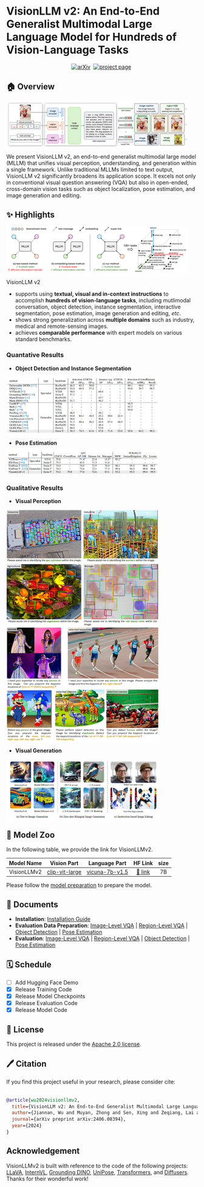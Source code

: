 # VisionLLM v2: An End-to-End Generalist Multimodal Large Language Model for Hundreds of Vision-Language Tasks

<div align="center">

[![arXiv](https://img.shields.io/badge/arXiv%20paper-2406.08394-b31b1b.svg)](https://arxiv.org/abs/2406.08394)&nbsp;
[![project page](https://img.shields.io/badge/Project_page-VisionLLMv2-green)](https://wjn922.github.io/visionllmv2.github.io/)&nbsp;

</div>

## 🏠 Overview

<img src='assets/arch.png' align="center" width="95%">

We present VisionLLM v2, an end-to-end generalist multimodal large model (MLLM) that unifies visual perception, understanding, and generation within a single framework. Unlike traditional MLLMs limited to text output, VisionLLM v2 significantly broadens its application scope. It excels not only in conventional visual question answering (VQA) but also in open-ended, cross-domain vision tasks such as object localization, pose estimation, and image generation and editing.


## ✨ Highlights

<img src='assets/moti.png' align="center" width="95%">

VisionLLM v2 
- supports using <b>textual, visual and in-context instructions</b> to accomplish <b>hundreds of vision-language tasks</b>, including mutlimodal conversation, object detection, instance segmentation, interactive segmentation, pose estimation, image generation and editing, *etc*. 
- shows strong generalization across <b>multiple domains</b> such as industry, medical and remote-sensing images. 
- achieves <b>comparable performance</b> with expert models on various standard benchmarks.

### Quantative Results

- <b>Object Detection and Instance Segmentation</b>

<img src='assets/det.png' align="center" width="80%">

- <b>Pose Estimation</b>

<img src='assets/pose.png' align="center" width="80%">


### Qualitative Results

- <b>Visual Perception</b>

<img src='assets/vis_det_domain.png' align="center" width="80%">

<img src='assets/vis_pose.png' align="center" width="80%">

- <b>Visual Generation</b>

<img src='assets/vis_gen_edit.png' align="center" width="80%">

## 🚩 Model Zoo

In the following table, we provide the link for VisionLLMv2.

|   Model Name    |                                       Vision Part                                       |                                 Language Part                                  |                           HF Link                           |  size |
| :-------------: | :-------------------------------------------------------------------------------------: | :----------------------------------------------------------------------------: | :---------------------------------------------------------: | :----: |
| VisionLLMv2  | [clip-vit-large](https://huggingface.co/openai/clip-vit-large-patch14) |   [vicuna-7b-v1.5](https://huggingface.co/lmsys/vicuna-7b-v1.5)   | [🤗 link](https://huggingface.co/OpenGVLab/VisionLLMv2)  |  7B |

Please follow the [model preparation](docs/model.md) to prepare the model.





## 📕 Documents

- **Installation**: [Installation Guide](docs/install.md)
- **Evaluation Data Preparation**: [Image-Level VQA](docs/data_image-vqa.md) | [Region-Level VQA](docs/data_region-vqa.md) | [Object Detection](docs/data_det.md) | [Pose Estimation](docs/data_pose.md)
- **Evaluation**: [Image-Level VQA](docs/eval_image-vqa.md) | [Region-Level VQA](docs/eval_region-vqa.md) | [Object Detection](docs/eval_det.md) | [Pose Estimation](docs/eval_pose.md)

## 🗓️ Schedule 

- [ ] Add Hugging Face Demo
- [x] Release Training Code
- [x] Release Model Checkpoints
- [x] Release Evaluation Code
- [x] Release Model Code

## 🎫 License

This project is released under the [Apache 2.0 license](LICENSE). 

## 🖊️ Citation

If you find this project useful in your research, please consider cite:

```BibTeX

@article{wu2024visionllmv2,
  title={VisionLLM v2: An End-to-End Generalist Multimodal Large Language Model for Hundreds of Vision-Language Tasks},
  author={Jiannan, Wu and Muyan, Zhong and Sen, Xing and Zeqiang, Lai and Zhaoyang, Liu and Zhe, Chen and Wenhai, Wang and Xizhou, Zhu and Lewei, Lu and Tong, Lu and Ping, Luo and Yu, Qiao and Jifeng, Dai},
  journal={arXiv preprint arXiv:2406.08394},
  year={2024}
}

```

## Acknowledgement

VisionLLMv2 is built with reference to the code of the following projects: [LLaVA](https://github.com/haotian-liu/LLaVA), [InternVL](https://github.com/OpenGVLab/InternVL), [Grounding DINO](https://github.com/IDEA-Research/GroundingDINO), [UniPose](https://github.com/IDEA-Research/UniPose), [Transformers](https://github.com/huggingface/transformers), and [Diffusers](https://github.com/huggingface/diffusers). Thanks for their wonderful work!
